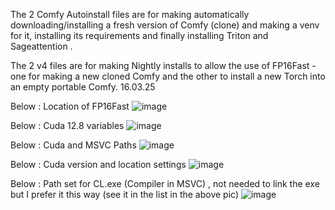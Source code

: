 The 2 Comfy Autoinstall files are for making automatically downloading/installing a fresh version of Comfy (clone) and making a venv for it, installing its requirements and finally installing Triton and Sageattention .


The 2 v4 files are for making Nightly installs to allow the use of FP16Fast - one for making a new cloned Comfy and the other to install a new Torch into an empty portable Comfy. 16.03.25

Below : Location of FP16Fast
![image](https://github.com/user-attachments/assets/7c198e64-739f-4023-9eff-f74bd27eccda)

Below : Cuda 12.8 variables
![image](https://github.com/user-attachments/assets/69bf0c72-20cc-4c78-8671-7f81c701f205)

Below : Cuda and MSVC Paths 
![image](https://github.com/user-attachments/assets/6f024a4a-1db0-4f29-9bc6-2ba6eeb5ad11)

Below : Cuda version and location settings
![image](https://github.com/user-attachments/assets/b26e1c7a-991a-4bc1-9d7f-b3114d0badca)

Below : Path set for CL.exe (Compiler in MSVC) , not needed to link the exe but I prefer it this way (see it in the list in the above pic)
![image](https://github.com/user-attachments/assets/ad071e43-9d4d-40f7-ab4f-d9c2620e0d66)

